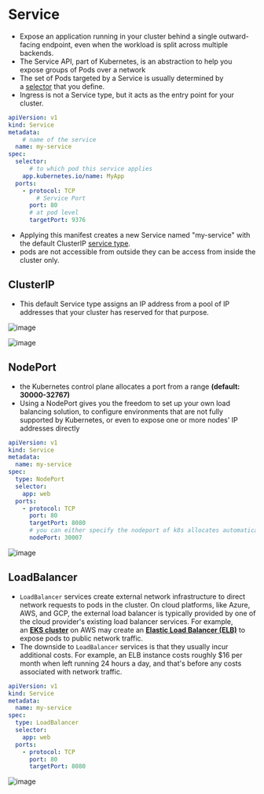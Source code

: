 # Service

- Expose an application running in your cluster behind a single outward-facing endpoint, even when the workload is split across multiple backends.
- The Service API, part of Kubernetes, is an abstraction to help you expose groups of Pods over a network
- The set of Pods targeted by a Service is usually determined by a [selector](https://kubernetes.io/docs/concepts/overview/working-with-objects/labels/) that you define.
- Ingress is not a Service type, but it acts as the entry point for your cluster.

```yaml
apiVersion: v1
kind: Service
metadata:
	# name of the service
  name: my-service
spec:
  selector:
	  # to which pod this service applies
    app.kubernetes.io/name: MyApp
  ports:
    - protocol: TCP
	    # Service Port
      port: 80
      # at pod level
      targetPort: 9376
```

- Applying this manifest creates a new Service named "my-service" with the default ClusterIP [service type](https://kubernetes.io/docs/concepts/services-networking/service/#publishing-services-service-types).
- pods are not accessible from outside they can be access from inside the cluster only.

## ClusterIP

- This default Service type assigns an IP address from a pool of IP addresses that your cluster has reserved for that purpose.

![image](https://miro.medium.com/v2/resize:fit:4800/format:webp/1*dLlC4L2qpImyZS6gOntUjg.png)

![image](https://i.octopus.com/blog/2022-11/difference-clusterip-nodeport-loadbalancer-kubernetes/clusterip.png)

## NodePort

- the Kubernetes control plane allocates a port from a range **(default: 30000-32767)**
- Using a NodePort gives you the freedom to set up your own load balancing solution, to configure environments that are not fully supported by Kubernetes, or even to expose one or more nodes' IP addresses directly

```yaml
apiVersion: v1
kind: Service
metadata:
  name: my-service
spec:
  type: NodePort
  selector:
    app: web
  ports:
    - protocol: TCP
      port: 80
      targetPort: 8080
      # you can either specify the nodeport of k8s allocates automatically.
      nodePort: 30007
```

![image](https://i.octopus.com/blog/2022-11/difference-clusterip-nodeport-loadbalancer-kubernetes/nodeport.png)

## LoadBalancer

- `LoadBalancer` services create external network infrastructure to direct network requests to pods in the cluster. On cloud platforms, like Azure, AWS, and GCP, the external load balancer is typically provided by one of the cloud provider's existing load balancer services. For example, an [**EKS cluster**](https://aws.amazon.com/eks/) on AWS may create an [**Elastic Load Balancer (ELB)**](https://aws.amazon.com/elasticloadbalancing/) to expose pods to public network traffic.
- The downside to `LoadBalancer` services is that they usually incur additional costs. For example, an ELB instance costs roughly $16 per month when left running 24 hours a day, and that's before any costs associated with network traffic.

```yaml
apiVersion: v1
kind: Service
metadata:
  name: my-service
spec:
  type: LoadBalancer
  selector:
    app: web
  ports:
    - protocol: TCP
      port: 80
      targetPort: 8080
```

![image](https://i.octopus.com/blog/2022-11/difference-clusterip-nodeport-loadbalancer-kubernetes/loadbalancer.png)